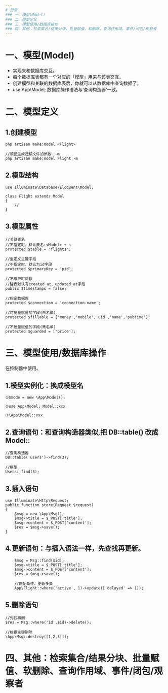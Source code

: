 ```yaml
---
# 目录
### 一、模型(Model)
### 二、模型定义
### 三、模型使用/数据库操作
### 四、其他：检索集合/结果分块、批量赋值、软删除、查询作用域、事件/闭包/观察者
---
```


# 一、模型(Model)

- 实现来和数据库交互。
- 每个数据库表都有一个对应的「模型」用来与该表交互。
- 创建模型和关联的数据库表后，你就可以从数据库中查询数据了。
- use App\Model; 数据库操作语法与‘查询构造器’一致。

# 二、模型定义

## 1.创建模型
	php artisan make:model <Flight>

	//顺便生成迁移文件加参数：-m
	php artisan make:model Flight -m

## 2.模型结构
	use Illuminate\Database\Eloquent\Model;

	class Flight extends Model
	{
	    //
	}

## 3.模型属性
	//关联表名
	//不指定时，默认表名:<Model> + s
	protected $table = 'flights';

	//重定义主键字段
	//不指定时，默认为id字段
    protected $primaryKey = 'pid';

    //不维护时间戳
    //建表默认有created_at、updated_at字段
    public $timestamps = false;

    //指定数据库
    protected $connection = 'connection-name';

    //可批量赋值的字段(白名单)
    protected $fillable = ['money','mobile','uid','name','pubtime'];

    //不批量赋值的字段(黑名单)
    protected $guarded = ['price'];

# 三、模型使用/数据库操作

在控制器中使用。  

## 1.模型实例化：<Model>换成模型名

	①$mode = new \App\Model();

	②use App\Model; Model::xxx

	③\App\Model::xxx

## 2.查询语句：和查询构造器类似,把 DB::table() 改成 Model::
	//查询构造器
	DB::table('users')->find(3);

	//模型
	Users::find(3);


## 3.插入语句
	use Illuminate\Http\Request;
    public function store(Request $request)
    {
        $msg = new \App\Msg();
		$msg->title = $_POST['title'];
		$msg->content = $_POST['content'];
		$res = $msg->save();
    }

## 4.更新语句：与插入语法一样，先查找再更新。

		$msg = Msg::find($id);
		$msg->title = $_POST['title'];
		$msg->content = $_POST['content'];
		$res = $msg->save();

		//匹配条件，更新多条
		App\Flight::where('active', 1)->update(['delayed' => 1]);

## 5.删除语句
	//先找再删
	$res = Msg::where('id',$id)->delete();

	//根据主键删除
	\App\Msg::destroy([1,2,3]]);

# 四、其他：检索集合/结果分块、批量赋值、软删除、查询作用域、事件/闭包/观察者

